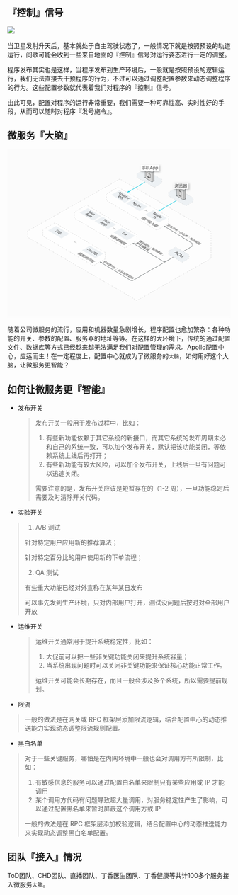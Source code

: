 ## 『控制』信号

![](https://mmbiz.qpic.cn/mmbiz_jpg/YriaiaJPb26VO7ubyLo3dSqiaicvxmXoQwLEL9dexTEA2wUn5H8ZWlv7wAy4xRRJv3IIIjLAHbEu3ibzQXEP2TlhTsw/640?wx_fmt=jpeg)

当卫星发射升天后，基本就处于自主驾驶状态了，一般情况下就是按照预设的轨道运行，间歇可能会收到一些来自地面的『控制』信号对运行姿态进行一定的调整。

程序发布其实也是这样，当程序发布到生产环境后，一般就是按照预设的逻辑运行，我们无法直接去干预程序的行为，不过可以通过调整配置参数来动态调整程序的行为。这些配置参数就代表着我们对程序的『控制』信号。

由此可见，配置对程序的运行非常重要，我们需要一种可靠性高、实时性好的手段，从而可以随时对程序『发号施令』。



## 微服务『大脑』

![](https://raw.githubusercontent.com/ppj19891020/picgo-images/master/20201112145640.png)

随着公司微服务的流行，应用和机器数量急剧增长，程序配置也愈加繁杂：各种功能的开关、参数的配置、服务器的地址等等。在这样的大环境下，传统的通过配置文件、数据库等方式已经越来越无法满足我们对配置管理的需求。Apollo配置中心，应运而生！在一定程度上，配置中心就成为了微服务的`大脑`，如何用好这个大脑，让微服务更智能？



## 如何让微服务更『智能』

- 发布开关

  > 发布开关一般用于发布过程中，比如：
  >
  > 1. 有些新功能依赖于其它系统的新接口，而其它系统的发布周期未必和自己的系统一致，可以加个发布开关，默认把该功能关闭，等依赖系统上线后再打开；
  > 2. 有些新功能有较大风险，可以加个发布开关，上线后一旦有问题可以迅速关闭。
  >
  > 需要注意的是，发布开关应该是短暂存在的（1-2 周），一旦功能稳定后需要及时清除开关代码。

-  实验开关

  > 1. A/B 测试
  >
  > 针对特定用户应用新的推荐算法；
  >
  > 针对特定百分比的用户使用新的下单流程；
  >
  > 2. QA 测试
  >
  > 有些重大功能已经对外宣称在某年某日发布
  >
  > 可以事先发到生产环境，只对内部用户打开，测试没问题后按时对全部用户开放

- 运维开关

  > 运维开关通常用于提升系统稳定性，比如：
  >
  > 1. 大促前可以把一些非关键功能关闭来提升系统容量；
  > 2. 当系统出现问题时可以关闭非关键功能来保证核心功能正常工作。
  >
  > 运维开关可能会长期存在，而且一般会涉及多个系统，所以需要提前规划。

-  限流

  > 一般的做法是在网关或 RPC 框架层添加限流逻辑，结合配置中心的动态推送能力实现动态调整限流规则配置。

-  黑白名单

  > 对于一些关键服务，哪怕是在内网环境中一般也会对调用方有所限制，比如：
  >
  > 1. 有敏感信息的服务可以通过配置白名单来限制只有某些应用或 IP 才能调用
  > 2. 某个调用方代码有问题导致超大量调用，对服务稳定性产生了影响，可以通过配置黑名单来暂时屏蔽这个调用方或 IP
  >
  > 一般的做法是在 RPC 框架层添加校验逻辑，结合配置中心的动态推送能力来实现动态调整黑白名单配置。



## 团队『接入』情况

ToD团队、CHD团队、直播团队、丁香医生团队、丁香健康等共计100多个服务接入微服务`大脑`。